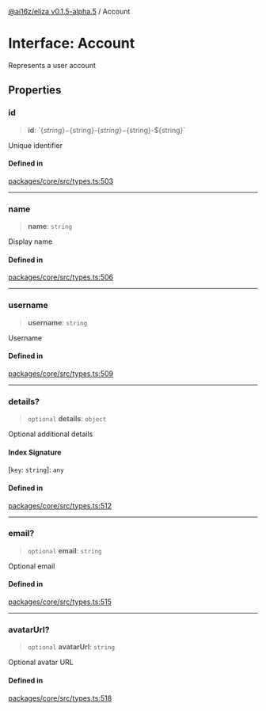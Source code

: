 [@ai16z/eliza v0.1.5-alpha.5](../index.md) / Account

# Interface: Account

Represents a user account

## Properties

### id

> **id**: \`$\{string\}-$\{string\}-$\{string\}-$\{string\}-$\{string\}\`

Unique identifier

#### Defined in

[packages/core/src/types.ts:503](https://github.com/ai16z/eliza/blob/main/packages/core/src/types.ts#L503)

***

### name

> **name**: `string`

Display name

#### Defined in

[packages/core/src/types.ts:506](https://github.com/ai16z/eliza/blob/main/packages/core/src/types.ts#L506)

***

### username

> **username**: `string`

Username

#### Defined in

[packages/core/src/types.ts:509](https://github.com/ai16z/eliza/blob/main/packages/core/src/types.ts#L509)

***

### details?

> `optional` **details**: `object`

Optional additional details

#### Index Signature

 \[`key`: `string`\]: `any`

#### Defined in

[packages/core/src/types.ts:512](https://github.com/ai16z/eliza/blob/main/packages/core/src/types.ts#L512)

***

### email?

> `optional` **email**: `string`

Optional email

#### Defined in

[packages/core/src/types.ts:515](https://github.com/ai16z/eliza/blob/main/packages/core/src/types.ts#L515)

***

### avatarUrl?

> `optional` **avatarUrl**: `string`

Optional avatar URL

#### Defined in

[packages/core/src/types.ts:518](https://github.com/ai16z/eliza/blob/main/packages/core/src/types.ts#L518)
